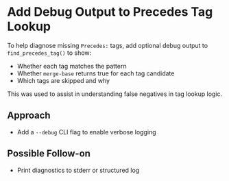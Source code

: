 # Add Debug Output to Precedes Tag Lookup

To help diagnose missing `Precedes:` tags, add optional debug output to
`find_precedes_tag()` to show:

- Whether each tag matches the pattern
- Whether `merge-base` returns true for each tag candidate
- Which tags are skipped and why

This was used to assist in understanding false negatives in tag lookup logic.

## Approach

- Add a `--debug` CLI flag to enable verbose logging

## Possible Follow-on

- Print diagnostics to stderr or structured log
